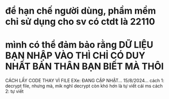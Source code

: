# để hạn chế người dùng, phầm mềm chỉ sử dụng cho sv có ctdt là 22110

# mình có thể đảm bảo rằng DỮ LIỆU BẠN NHẬP VÀO THÌ CHỈ CÓ DUY NHẤT BẢN THÂN BẠN BIẾT MÀ THÔI


 CÁCH LẤY CODE THAY VÌ FILE EXe: ĐANG CẬP NHẬT... 15/8/2024...
cách 1: decrypt file, nhưng mà, mik nghĩ decrypt còn khó hơn là tự viết cái ms
cách 2: tự viết
